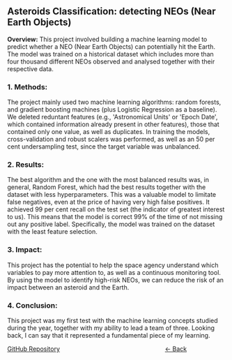 ## Asteroids Classification: detecting NEOs (Near Earth Objects)

**Overview:** This project involved building a machine learning model to predict whether a NEO (Near Earth Objects) can potentially hit the Earth. The model was trained on a historical dataset which includes more than four thousand different NEOs observed and analysed together with their respective data.

### 1. Methods:

The project mainly used two machine learning algorithms: random forests, and gradient boosting machines (plus Logistic Regression as a baseline). We deleted reduntant features (e.g., 'Astronomical Units' or 'Epoch Date', which contained information already present in other features), those that contained only one value, as well as duplicates.
In training the models, cross-validation and robust scalers was performed, as well as an 50 per cent undersampling test, since the target variable was unbalanced. 

### 2. Results:

The best algorithm and the one with the most balanced results was, in general, Random Forest, which had the best results together with the dataset with less hyperparameters. This was a valuable model to limitate false negatives, even at the price of having very high false positives.
It achieved 99 per cent recall on the test set (the indicator of greatest interest to us). This means that the model is correct 99% of the time of not missing out any positive label. Specifically, the model was trained on the dataset with the least feature selection.

### 3. Impact:

This project has the potential to help the space agency understand which variables to pay more attention to, as well as a continuous monitoring tool. By using the model to identify high-risk NEOs, we can reduce the risk of an impact between an asteroid and the Earth.

### 4. Conclusion:

This project was my first test with the machine learning concepts studied during the year, together with my ability to lead a team of three. Looking back, I can say that it represented a fundamental piece of my learning.

[GitHub Repository](https://github.com/alescicluna/Asteroids-Classification-Project)
<a href="javascript:history.back()" class="text-green-600" style="weight: 5px; height: 3px; position: absolute; right: 20rem">
  &#8592; Back
</a>

